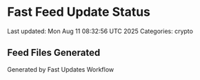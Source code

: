 # Fast Feed Update Status
Last updated: Mon Aug 11 08:32:56 UTC 2025
Categories: crypto

## Feed Files Generated

Generated by Fast Updates Workflow
